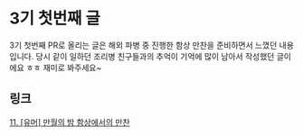 # 3기 첫번째 글
3기 첫번째 PR로 올리는 글은 해외 파병 중 진행한 함상 만찬을 준비하면서 느꼈던 내용입니다.
당시 같이 일하던 조리병 친구들과의 추억이 기억에 많이 남아서 작성했던 글이에요 ㅎㅎ
재미로 봐주세요~

## 링크

[11. [유머] 만월의 밤 함상에서의 만찬](http://localhost:3000/travel/feast)

